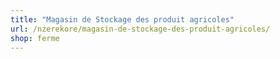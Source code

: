 ```yaml
---
title: "Magasin de Stockage des produit agricoles"
url: /nzerekore/magasin-de-stockage-des-produit-agricoles/
shop: ferme
---
```

